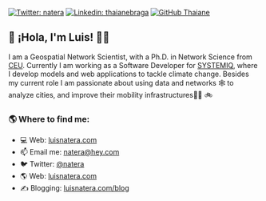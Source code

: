 [![Twitter: natera](https://img.shields.io/twitter/follow/natera?style=social)](https://twitter.com/natera)
[![Linkedin: thaianebraga](https://img.shields.io/badge/-nateraluis-blue?style=flat-square&logo=Linkedin&logoColor=white&link=https://www.linkedin.com/in/natera/)](https://www.linkedin.com/in/natera/)
[![GitHub Thaiane](https://img.shields.io/github/followers/nateraluis?label=follow&style=social)](https://github.com/nateraluis)


## 👋  ¡Hola, I'm Luis! 👨‍💻

I am a Geospatial Network Scientist, with a Ph.D. in Network Science from [CEU](https://ceu.edu). Currently I am working as a Software Developer for [SYSTEMIQ](https://systemiq.earth), where I develop models and web applications to tackle climate change. Besides my current role I am passionate about using data and networks 🕸 to analyze cities, and improve their mobility infrastructures🚶‍♂️ 🚲

<!-- I am also the Chief Data Scientist at [LAC](https://lac.mx), a consulting firm helping small, medium, and transnational companies to untap the power of data. We are currently developing a data-driven technology tool for the analysis of real estate opportunities. -->

### 🌎  Where to find me:
- 💻 Web: [luisnatera.com](https://luisnatera.com)
- 📫 Email me: [natera@hey.com](mailto:natera@hey.com)
- 🐦 Twitter: [@natera](https://twitter.com/natera)
- 🌎 Web: [luisnatera.com](https://luisnatera.com)
- ✍️ Blogging: [luisnatera.com/blog](https://luisnatera.com/blog)
